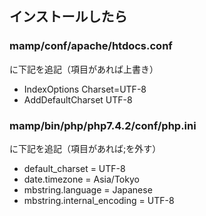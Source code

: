 ## インストールしたら
### mamp/conf/apache/htdocs.conf  
に下記を追記（項目があれば上書き）
- IndexOptions Charset=UTF-8  
- AddDefaultCharset UTF-8

### mamp/bin/php/php7.4.2/conf/php.ini
に下記を追記（項目があれば;を外す）
- default_charset = UTF-8
- date.timezone = Asia/Tokyo
- mbstring.language = Japanese
- mbstring.internal_encoding = UTF-8